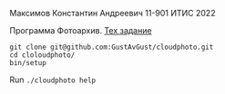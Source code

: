 Максимов Константин Андреевич 11-901 ИТИС 2022

Программа Фотоархив. [Тех задание](https://docs.itiscl.ru/2022-2023/vvot/task01.html#_%D1%82%D1%80%D0%B5%D0%B1%D0%BE%D0%B2%D0%B0%D0%BD%D0%B8%D1%8F_%D0%BA_%D0%B8%D1%81%D0%BF%D0%BE%D0%BB%D0%BD%D0%B5%D0%BD%D0%B8%D1%8E)
```
git clone git@github.com:GustAvGust/cloudphoto.git
cd cloloudphoto/
bin/setup
```
Run `./cloudphoto help`
